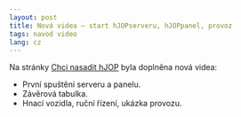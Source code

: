 ```yaml
---
layout: post
title: Nová videa – start hJOPserveru, hJOPpanel, provoz
tags: navod video
lang: cz
---
```


Na stránky [Chci nasadit hJOP](/cz/navod) byla doplněna nová videa:

 * První spuštění serveru a panelu.
 * Závěrová tabulka.
 * Hnací vozidla, ruční řízení, ukázka provozu.
